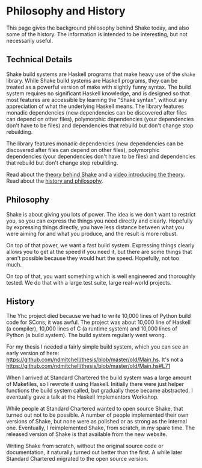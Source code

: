 # Philosophy and History

This page gives the background philosophy behind Shake today, and also some of the history. The information is intended to be interesting, but not necessarily useful.

## Technical Details

Shake build systems are Haskell programs that make heavy use of the `shake` library. While Shake build systems are Haskell programs, they can be treated as a powerful version of make with slightly funny syntax. The build system requires no significant Haskell knowledge, and is designed so that most features are accessible by learning the "Shake syntax", without any appreciation of what the underlying Haskell means. The library features monadic dependencies (new dependencies can be discovered after files can depend on other files), polymorphic dependencies (your dependencies don't have to be files) and dependencies that rebuild but don't change stop rebuilding.

The library features monadic dependencies (new dependencies can be discovered after files can depend on other files), polymorphic dependencies (your dependencies don't have to be files) and dependencies that rebuild but don't change stop rebuilding.


Read about the [theory behind Shake](http://community.haskell.org/~ndm/downloads/paper-shake_before_building-10_sep_2012.pdf) and a [video introducing the theory](http://www.youtube.com/watch?v=xYCPpXVlqFM). Read about the [history and philosophy](About.md).


## Philosophy

Shake is about giving you lots of power. The idea is we don't want to restrict you, so you can express the things you need directly and clearly. Hopefully by expressing things directly, you have less distance between what you were aiming for and what you produce, and the result is more robust.

On top of that power, we want a fast build system. Expressing things clearly allows you to get at the speed if you need it, but there are some things that aren't possible because they would hurt the speed. Hopefully, not too much.

On top of that, you want something which is well engineered and thoroughly tested. We do that with a large test suite, large real-world projects.

## History

The Yhc project died because we had to write 10,000 lines of Python build code for SCons, it was awful. The project was about 10,000 line of Haskell (a compiler), 10,000 lines of C (a runtime system) and 10,000 lines of Python (a build system). The build system regularly went wrong.

For my thesis I needed a fairly simple build system, which you can see an early version of here: https://github.com/ndmitchell/thesis/blob/master/old/Main.hs. It's not a https://github.com/ndmitchell/thesis/blob/master/old/Main.hs#L71

When I arrived at Standard Chartered the build system was a large amount of Makefiles, so I rewrote it using Haskell. Initially there were just helper functions the build system called, but gradually these became abstracted. I eventually gave a talk at the Haskell Implementors Workshop.

While people at Standard Chartered wanted to open source Shake, that turned out not to be possible. A number of people implemented their own versions of Shake, but none were as polished or as strong as the internal one. Eventually, I reimplemented Shake, from scratch, in my spare time. The released version of Shake is that available from the new website.

Writing Shake from scratch, without the original source code or documentation, it naturally turned out better than the first. A while later Standard Chartered migrated to the open source version.

